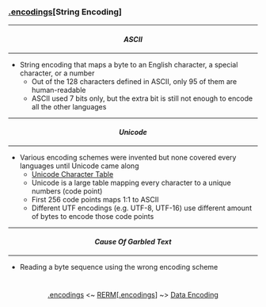 ### [.encodings](encodings.md)[__String Encoding__]

---
#### *<p align='center'> ASCII </p>*
---
* String encoding that maps a byte to an English character, a special character, or a number
  * Out of the 128 characters defined in ASCII, only 95 of them are human-readable
  * ASCII used 7 bits only, but the extra bit is still not enough to encode all the other languages

---
#### *<p align='center'> Unicode </p>*
---
* Various encoding schemes were invented but none covered every languages until Unicode came along
  * [Unicode Character Table](https://unicode-table.com/en/#control-character)
  * Unicode is a large table mapping every character to a unique numbers (code point) 
  * First 256 code points maps 1:1 to ASCII  
  * Different UTF encodings (e.g. UTF-8, UTF-16) use different amount of bytes to encode those code points

---
#### *<p align='center'> Cause Of Garbled Text </p>*
---
* Reading a byte sequence using the wrong encoding scheme

#
<p align='center'><a href="encodings.md">.encodings</a> <~ <a href="/README.md#table-of-contents">RERM</a>[<a href="encodings.md">.encodings</a>] ~> <a href="Data_Encoding.md">Data Encoding</a></p>
